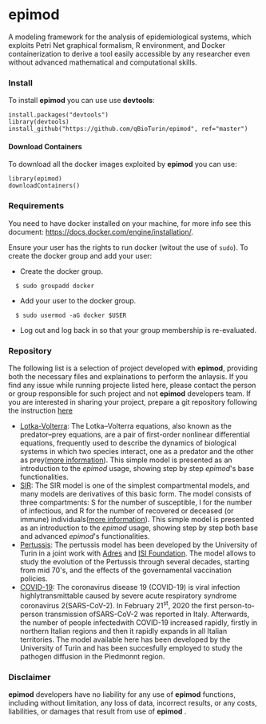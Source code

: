 # epimod
A modeling framework  for the analysis of epidemiological systems, which exploits Petri Net graphical formalism, R environment, and Docker containerization to derive a tool easily accessible  by any researcher even without advanced mathematical and computational skills.


### Install
To install **epimod** you can use use **devtools**:

```
install.packages("devtools")
library(devtools)
install_github("https://github.com/qBioTurin/epimod", ref="master")
```

#### Download Containers
To download all the docker images exploited by **epimod**  you can use:

```
library(epimod)
downloadContainers()
```


### Requirements
You need to have docker installed on your machine, for more info see this document:
https://docs.docker.com/engine/installation/.

Ensure your user has the rights to run docker (witout the use of ```sudo```). To create the docker group and add your user:

* Create the docker group.

```
  $ sudo groupadd docker
```
* Add your user to the docker group.

```
  $ sudo usermod -aG docker $USER
```
* Log out and log back in so that your group membership is re-evaluated.


### Repository
The following list is a selection of project developed with **epimod**, providing both the necessary files and explainations to perform the anlaysis. If you find any issue while running projecte listed here, please contact the person or group responsible for such project and not **epimod** developers team. If you are interested in sharing your project, prepare a git repository following the instruction [here](missing.page)

* [Lotka-Volterra](https://github.com/qBioTurin/Lotka-Volterra): The Lotka–Volterra equations, also known as the predator–prey equations, are a pair of first-order nonlinear differential equations, frequently used to describe the dynamics of biological systems in which two species interact, one as a predator and the other as prey([more information](https://en.wikipedia.org/wiki/Lotka%E2%80%93Volterra_equations)). This simple model is presented as an introduction to the *epimod* usage, showing step by step *epimod*'s base functionalities. 
* [SIR](https://github.com/qBioTurin/SIR): The SIR model is one of the simplest compartmental models, and many models are derivatives of this basic form. The model consists of three compartments: S for the number of susceptible, I for the number of infectious, and R for the number of recovered or deceased (or immune) individuals([more information](https://en.wikipedia.org/wiki/Compartmental_models_in_epidemiology)). This simple model is presented as an introduction to the *epimod* usage, showing step by step both base and advanced *epimod*'s functionalities.
* [Pertussis](https://github.com/qBioTurin/Pertussis): The pertussis model has been developed by the University of Turin in a joint work with [Adres](http://www.adreshe.com/) and [ISI Foundation](https://www.isi.it/en/home). The model allows to study the evolution of the Pertussis through several decades, starting from mid 70's, and the effects of the governamental vaccination policies. 
* [COVID-19](https://github.com/qBioTurin/COVID-19): The coronavirus disease 19 (COVID-19) is viral infection highlytransmittable caused by severe acute respiratory syndrome coronavirus 2(SARS-CoV-2). In February 21<sup>st</sup>, 2020 the first person-to-person transmission ofSARS-CoV-2 was reported in Italy. Afterwards, the number of people infectedwith COVID-19 increased rapidly, firstly in northern Italian regions and then it rapidly expands in all Italian territories. The model available here has been developed by the University of Turin and has been succesfully employed to study the pathogen diffusion in the Piedmonnt region.  


### Disclaimer
**epimod**  developers have no liability for any use of **epimod**  functions, including without limitation, any loss of data, incorrect results, or any costs, liabilities, or damages that result from use of **epimod** .
